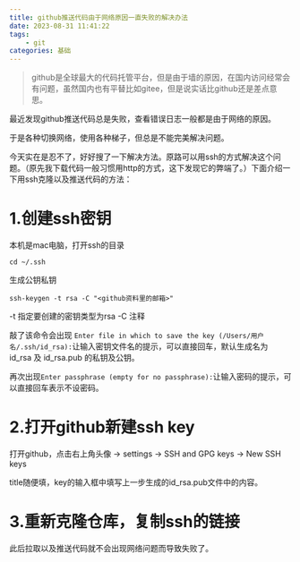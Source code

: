 ```yaml
---
title: github推送代码由于网络原因一直失败的解决办法
date: 2023-08-31 11:41:22
tags:
    - git
categories: 基础
---
```

> github是全球最大的代码托管平台，但是由于墙的原因，在国内访问经常会有问题，虽然国内也有平替比如gitee，但是说实话比github还是差点意思。

最近发现github推送代码总是失败，查看错误日志一般都是由于网络的原因。

于是各种切换网络，使用各种梯子，但总是不能完美解决问题。

今天实在是忍不了，好好搜了一下解决方法。原路可以用ssh的方式解决这个问题。（原先我下载代码一般习惯用http的方式，这下发现它的弊端了。）下面介绍一下用ssh克隆以及推送代码的方法：

# 1.创建ssh密钥
本机是mac电脑，打开ssh的目录
```
cd ~/.ssh
```
生成公钥私钥
```
ssh-keygen -t rsa -C "<github资料里的邮箱>"
```
-t 指定要创建的密钥类型为rsa
-C 注释

敲了该命令会出现 `Enter file in which to save the key (/Users/用户名/.ssh/id_rsa):`让输入密钥文件名的提示，可以直接回车，默认生成名为 id_rsa 及 id_rsa.pub 的私钥及公钥。

再次出现`Enter passphrase (empty for no passphrase):`让输入密码的提示，可以直接回车表示不设密码。

# 2.打开github新建ssh key
打开github，点击右上角头像 -> settings -> SSH and GPG keys -> New SSH keys

title随便填，key的输入框中填写上一步生成的id_rsa.pub文件中的内容。

# 3.重新克隆仓库，复制ssh的链接
此后拉取以及推送代码就不会出现网络问题而导致失败了。


